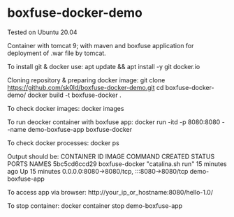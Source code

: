 # boxfuse-docker-demo

Tested on Ubuntu 20.04

Container with tomcat 9; with maven and boxfuse application for deployment of .war file by tomcat.

To install git & docker use:
apt update && apt install -y git docker.io


Cloning repository & preparing docker image:
git clone https://github.com/sk0ld/boxfuse-docker-demo.git
cd boxfuse-docker-demo/
docker build -t boxfuse-docker .

To check docker images:
docker images


To run deocker container with boxfuse app:
docker run -itd -p 8080:8080 --name demo-boxfuse-app boxfuse-docker

To check docker processes:
docker ps

Output should be:
CONTAINER ID   IMAGE            COMMAND             CREATED          STATUS          PORTS                                       NAMES
5bc5cd6ccd29   boxfuse-docker   "catalina.sh run"   15 minutes ago   Up 15 minutes   0.0.0.0:8080->8080/tcp, :::8080->8080/tcp   demo-boxfuse-app


To access app via browser:
http://your_ip_or_hostname:8080/hello-1.0/

To stop container:
docker container stop demo-boxfuse-app

